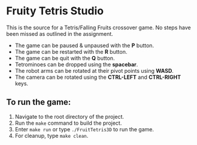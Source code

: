 # Fruity Tetris Studio

This is the source for a Tetris/Falling Fruits crossover game. No steps have been missed as outlined in the assignment.

- The game can be paused & unpaused with the **P** button.
- The game can be restarted with the **R** button.
- The game can be quit with the **Q** button.
- Tetrominoes can be dropped using the **spacebar**.
- The robot arms can be rotated at their pivot points using **WASD**.
- The camera can be rotated using the **CTRL-LEFT** and **CTRL-RIGHT** keys.

## To run the game:
1) Navigate to the root directory of the project.
2) Run the `make` command to build the project.
3) Enter `make run` or type `./FruitTetris3D` to run the game.
4) For cleanup, type `make clean`.

